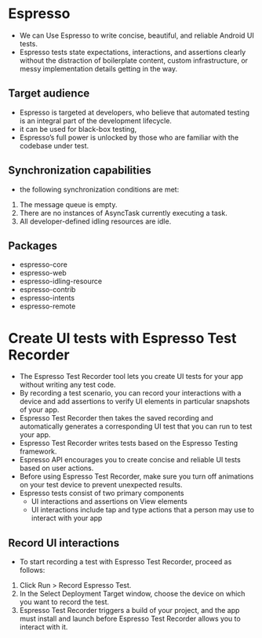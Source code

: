 # Espresso

* We can Use Espresso to write concise, beautiful, and reliable Android UI tests.
* Espresso tests state expectations, interactions, and assertions clearly without the distraction of boilerplate content, custom infrastructure, or messy implementation details getting in the way.

## Target audience

* Espresso is targeted at developers, who believe that automated testing is an integral part of the development lifecycle.
* it can be used for black-box testing,
* Espresso’s full power is unlocked by those who are familiar with the codebase under test.

## Synchronization capabilities

* the following synchronization conditions are met:

1. The message queue is empty.
2. There are no instances of AsyncTask currently executing a task.
3. All developer-defined idling resources are idle.

## Packages

* espresso-core
* espresso-web
* espresso-idling-resource
* espresso-contrib
* espresso-intents
* espresso-remote

# Create UI tests with Espresso Test Recorder

* The Espresso Test Recorder tool lets you create UI tests for your app without writing any test code.
* By recording a test scenario, you can record your interactions with a device and add assertions to verify UI elements in particular snapshots of your app.
* Espresso Test Recorder then takes the saved recording and automatically generates a corresponding UI test that you can run to test your app.
* Espresso Test Recorder writes tests based on the Espresso Testing framework.
* Espresso API encourages you to create concise and reliable UI tests based on user actions.
* Before using Espresso Test Recorder, make sure you turn off animations on your test device to prevent unexpected results.
* Espresso tests consist of two primary components
  * UI interactions and assertions on View elements
  * UI interactions include tap and type actions that a person may use to interact with your app

## Record UI interactions

* To start recording a test with Espresso Test Recorder, proceed as follows:

1. Click Run > Record Espresso Test.
2. In the Select Deployment Target window, choose the device on which you want to record the test.
3. Espresso Test Recorder triggers a build of your project, and the app must install and launch before Espresso Test Recorder allows you to interact with it.
